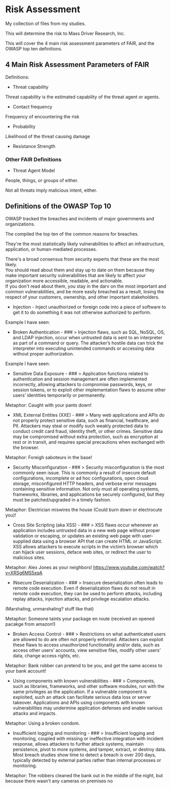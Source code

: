 # Risk Assessment

My collection of files from my studies.

This will determine the risk to Mass Driver Research, Inc.

This will cover the 4 main risk assessment parameters of FAIR, and the OWASP top ten definitions.

## 4 Main Risk Assessment Parameters of FAIR

Definitions: 

* Threat capability

Threat capability is the estimated capability of the threat agent or agents.

* Contact frequency

Frequency of encountering the risk

* Probability

Likelihood of the threat causing damage

* Resistance Strength

### Other FAIR Definitions

* Threat Agent Model

People, things, *or* groups of either.

Not all threats imply malicious intent, either.

## Definitions of the OWASP Top 10

OWASP tracked the breaches and incidents of major governments and organizations. 

The compiled the top ten of the common reasons for breaches. 

They're the most statistically likely vulnerabilities to affect an infrastructure, application, or human-mediated processes.

There's a broad consensus from security experts that these are the most likely.  
You should read about them and stay up to date on them because they make important security vulnerabilities that are likely to affect *your* organization more accessible, readable, and actionable.  
If you don't read about them, you stay in the darv on the most important and common vulnerabilities, and be more easily breached as a result, losing the respect of your customers, ownership, and other important stakeholders.


* Injection - Inject unauthorized or foreign code into a piece of software to get it to do something it was not otherwise authorized to perform. 

Example I have seen: 

* Broken Authentication - ###  > Injection flaws, such as SQL, NoSQL, OS, and LDAP injection, occur when untrusted data is sent to an interpreter as part of a command or query. The attacker’s hostile data can trick the interpreter into executing unintended commands or accessing data without proper authorization.

Example I have seen: 

* Sensitive Data Exposure - ### > Application functions related to authentication and session management are often implemented incorrectly, allowing attackers to compromise passwords, keys, or session tokens, or to exploit other implementation flaws to assume other users’ identities temporarily or permanently.

Metaphor: Caught with your pants down!

* XML External Entities (XXE) - ### > Many web applications and APIs do not properly protect sensitive data, such as financial, healthcare, and PII. Attackers may steal or modify such weakly protected data to conduct credit card fraud, identity theft, or other crimes. Sensitive data may be compromised without extra protection, such as encryption at rest or in transit, and requires special precautions when exchanged with the browser. 

Metaphor: Foreigh saboteurs in the base!

* Security Misconfiguration - ### > Security misconfiguration is the most commonly seen issue. This is commonly a result of insecure default configurations, incomplete or ad hoc configurations, open cloud storage, misconfigured HTTP headers, and verbose error messages containing sensitive information. Not only must all operating systems, frameworks, libraries, and applications be securely configured, but they must be patched/upgraded in a timely fashion.

Metaphor: Electrician miswires the house (Could burn down or electrocute you)!

* Cross Site Scripting (aka XSS) - ### > XSS flaws occur whenever an application includes untrusted data in a new web page without proper validation or escaping, or updates an existing web page with user-supplied data using a browser API that can create HTML or JavaScript. XSS allows attackers to execute scripts in the victim’s browser which can hijack user sessions, deface web sites, or redirect the user to malicious sites.

Metaphor: Alex Jones as your neighbors! https://www.youtube.com/watch?v=XRSg6MS5xqA

* INsecure Deserialization - ### >  Insecure deserialization often leads to remote code execution. Even if deserialization flaws do not result in remote code execution, they can be used to perform attacks, including replay attacks, injection attacks, and privilege escalation attacks.

(Marshaling, unmarshaling? stuff like that)

Metaphor: Someone taints your package en route (received an opened pacakge from amazon!)

* Broken Access Control - ### > Restrictions on what authenticated users are allowed to do are often not properly enforced. Attackers can exploit these flaws to access unauthorized functionality and/or data, such as access other users’ accounts, view sensitive files, modify other users’ data, change access rights, etc.

Metaphor: Bank robber can pretend to be you, and get the same access to your bank account! 

* Using components with known vulnerabilities - ### > Components, such as libraries, frameworks, and other software modules, run with the same privileges as the application. If a vulnerable component is exploited, such an attack can facilitate serious data loss or server takeover. Applications and APIs using components with known vulnerabilities may undermine application defenses and enable various attacks and impacts.

Metaphor: Using a broken condom.

* Insufficient logging and monitoring - ### >  Insufficient logging and monitoring, coupled with missing or ineffective integration with incident response, allows attackers to further attack systems, maintain persistence, pivot to more systems, and tamper, extract, or destroy data. Most breach studies show time to detect a breach is over 200 days, typically detected by external parties rather than internal processes or monitoring.

Metaphor: The robbers cleaned the bank out in the middle of the night, but because there wasn't any cameras on premises no 




















